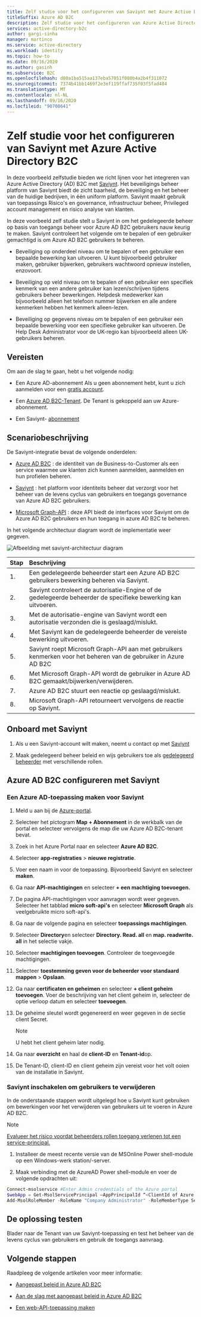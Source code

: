 ```yaml
---
title: Zelf studie voor het configureren van Saviynt met Azure Active Directory B2C
titleSuffix: Azure AD B2C
description: Zelf studie voor het configureren van Azure Active Directory B2C met Saviynt voor integratie van meerdere toepassingen om IT-modernisatie te stroom lijnen en betere beveiliging, governance en naleving te bevorderen. 
services: active-directory-b2c
author: gargi-sinha
manager: martinco
ms.service: active-directory
ms.workload: identity
ms.topic: how-to
ms.date: 09/16/2020
ms.author: gasinh
ms.subservice: B2C
ms.openlocfilehash: d80a1ba515aa137eba57051f080b4a2b4f311072
ms.sourcegitcommit: 7374b41bb1469f2e3ef119ffaf735f03f5fad484
ms.translationtype: MT
ms.contentlocale: nl-NL
ms.lasthandoff: 09/16/2020
ms.locfileid: "90708641"
---
```

# <a name="tutorial-for-configuring-saviynt-with-azure-active-directory-b2c"></a>Zelf studie voor het configureren van Saviynt met Azure Active Directory B2C

In deze voorbeeld zelfstudie bieden we richt lijnen voor het integreren van Azure Active Directory (AD) B2C met [Saviynt](https://saviynt.com/). Het beveiligings beheer platform van Saviynt biedt de zicht baarheid, de beveiliging en het beheer van de huidige bedrijven, in één uniform platform. Saviynt maakt gebruik van toepassings Risico's en governance, infrastructuur beheer, Privileged account management en risico analyse van klanten.

In deze voorbeeld zelf studie stelt u Saviynt in om het gedelegeerde beheer op basis van toegangs beheer voor Azure AD B2C gebruikers nauw keurig te maken. Saviynt controleert het volgende om te bepalen of een gebruiker gemachtigd is om Azure AD B2C gebruikers te beheren.

- Beveiliging op onderdeel niveau om te bepalen of een gebruiker een bepaalde bewerking kan uitvoeren. U kunt bijvoorbeeld gebruiker maken, gebruiker bijwerken, gebruikers wachtwoord opnieuw instellen, enzovoort.

- Beveiliging op veld niveau om te bepalen of een gebruiker een specifiek kenmerk van een andere gebruiker kan lezen/schrijven tijdens gebruikers beheer bewerkingen. Helpdesk medewerker kan bijvoorbeeld alleen het telefoon nummer bijwerken en alle andere kenmerken hebben het kenmerk alleen-lezen.

- Beveiliging op gegevens niveau om te bepalen of een gebruiker een bepaalde bewerking voor een specifieke gebruiker kan uitvoeren. De Help Desk Administrator voor de UK-regio kan bijvoorbeeld alleen UK-gebruikers beheren.

## <a name="prerequisites"></a>Vereisten

Om aan de slag te gaan, hebt u het volgende nodig:

- Een Azure AD-abonnement Als u geen abonnement hebt, kunt u zich aanmelden voor een [gratis account](https://azure.microsoft.com/free/).

- Een [Azure AD B2C-Tenant](https://docs.microsoft.com/azure/active-directory-b2c/tutorial-create-tenant). De Tenant is gekoppeld aan uw Azure-abonnement.

- Een Saviynt- [abonnement](https://saviynt.com/contact-us/)

## <a name="scenario-description"></a>Scenariobeschrijving

De Saviynt-integratie bevat de volgende onderdelen:

- [Azure AD B2C](https://azure.microsoft.com/services/active-directory/external-identities/b2c/) : de identiteit van de Business-to-Customer als een service waarmee uw klanten zich kunnen aanmelden, aanmelden en hun profielen beheren.

- [Saviynt](https://saviynt.com/) : het platform voor identiteits beheer dat verzorgt voor het beheer van de levens cyclus van gebruikers en toegangs governance van Azure AD B2C gebruikers.  

- [Microsoft Graph-API](https://docs.microsoft.com/graph/use-the-api) : deze API biedt de interfaces voor Saviynt om de Azure AD B2C gebruikers en hun toegang in azure AD B2C te beheren.

In het volgende architectuur diagram wordt de implementatie weer gegeven.

![Afbeelding met saviynt-architectuur diagram](./media/partner-saviynt/saviynt-architecture-diagram.png)

|Stap | Beschrijving |
|:-----| :-----------|
| 1. | Een gedelegeerde beheerder start een Azure AD B2C gebruikers bewerking beheren via Saviynt.
| 2. | Saviynt controleert de autorisatie-Engine of de gedelegeerde beheerder de specifieke bewerking kan uitvoeren.
| 3. | Met de autorisatie-engine van Saviynt wordt een autorisatie verzonden die is geslaagd/mislukt.
| 4. | Met Saviynt kan de gedelegeerde beheerder de vereiste bewerking uitvoeren.
| 5. | Saviynt roept Microsoft Graph-API aan met gebruikers kenmerken voor het beheren van de gebruiker in Azure AD B2C
| 6. | Met Microsoft Graph-API wordt de gebruiker in Azure AD B2C gemaakt/bijwerken/verwijderen.
| 7. | Azure AD B2C stuurt een reactie op geslaagd/mislukt.
| 8. | Microsoft Graph-API retourneert vervolgens de reactie op Saviynt.

## <a name="onboard-with-saviynt"></a>Onboard met Saviynt

1. Als u een Saviynt-account wilt maken, neemt u contact op met [Saviynt](https://saviynt.com/contact-us/)

2. Maak gedelegeerd beheer beleid en wijs gebruikers toe als [gedelegeerd beheerder](https://docs.microsoft.com/azure/active-directory/users-groups-roles/roles-concept-delegation) met verschillende rollen.

## <a name="configure-azure-ad-b2c-with-saviynt"></a>Azure AD B2C configureren met Saviynt

### <a name="creating-an-azure-ad-application-for-saviynt"></a>Een Azure AD-toepassing maken voor Saviynt

1. Meld u aan bij de [Azure-portal](https://portal.azure.com/#home).

2. Selecteer het pictogram **Map + Abonnement** in de werkbalk van de portal en selecteer vervolgens de map die uw Azure AD B2C-tenant bevat.

3. Zoek in het Azure Portal naar en selecteer **Azure AD B2C**.

4. Selecteer **app-registraties**  >  **nieuwe registratie**.

5. Voer een naam in voor de toepassing. Bijvoorbeeld Saviynt en selecteer **maken**.

6. Ga naar **API-machtigingen** en selecteer **+ een machtiging toevoegen.**

7. De pagina API-machtigingen voor aanvragen wordt weer gegeven. Selecteer het tabblad **micro soft-api's** en selecteer **Microsoft Graph** als veelgebruikte micro soft-api's.

8. Ga naar de volgende pagina en selecteer **toepassings machtigingen**.

9. Selecteer **Directory**en selecteer **Directory. Read. all** en **map. readwrite. all** in het selectie vakje.

10. Selecteer **machtigingen toevoegen**. Controleer de toegevoegde machtigingen.

11. Selecteer **toestemming geven voor de beheerder voor standaard mappen**  >  **Opslaan**.

12. Ga naar **certificaten en geheimen** en selecteer **+ client geheim toevoegen**. Voer de beschrijving van het client geheim in, selecteer de optie verloop datum en selecteer **toevoegen**.

13. De geheime sleutel wordt gegenereerd en weer gegeven in de sectie client Secret.

    >[!NOTE]
    > U hebt het client geheim later nodig.

14. Ga naar **overzicht** en haal de **client-ID** en **Tenant-id**op.

15. De Tenant-ID, client-ID en client geheim zijn vereist voor het volt ooien van de installatie in Saviynt.

### <a name="enabling-saviynt-to-delete-users"></a>Saviynt inschakelen om gebruikers te verwijderen

In de onderstaande stappen wordt uitgelegd hoe u Saviynt kunt gebruiken om bewerkingen voor het verwijderen van gebruikers uit te voeren in Azure AD B2C.

>[!NOTE]
>[Evalueer het risico voordat beheerders rollen toegang verlenen tot een service-principal.](https://docs.microsoft.com/azure/active-directory/develop/app-objects-and-service-principals)

1. Installeer de meest recente versie van de MSOnline Power shell-module op een Windows-werk station/-server.

2. Maak verbinding met de AzureAD Power shell-module en voer de volgende opdrachten uit:

```powershell
Connect-msolservice #Enter Admin credentials of the Azure portal
$webApp = Get-MsolServicePrincipal –AppPrincipalId “<ClientId of Azure AD Application>”
Add-MsolRoleMember -RoleName "Company Administrator" -RoleMemberType ServicePrincipal -RoleMemberObjectId $webApp.ObjectId
```

## <a name="test-the-solution"></a>De oplossing testen

Blader naar de Tenant van uw Saviynt-toepassing en test het beheer van de levens cyclus van gebruikers en gebruik de toegangs aanvraag.

## <a name="next-steps"></a>Volgende stappen

Raadpleeg de volgende artikelen voor meer informatie:

- [Aangepast beleid in Azure AD B2C](https://docs.microsoft.com/azure/active-directory-b2c/custom-policy-overview)

- [Aan de slag met aangepast beleid in Azure AD B2C](https://docs.microsoft.com/azure/active-directory-b2c/custom-policy-get-started?tabs=applications)

- [Een web-API-toepassing maken](https://docs.microsoft.com/azure/active-directory-b2c/add-web-api-application)
